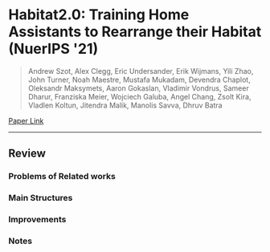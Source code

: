 # Habitat2.0: Training Home Assistants to Rearrange their Habitat (NuerIPS '21)

> Andrew Szot, Alex Clegg, Eric Undersander, Erik Wijmans, Yili Zhao, John Turner, Noah Maestre, Mustafa Mukadam, Devendra Chaplot, 
Oleksandr Maksymets, Aaron Gokaslan, Vladimir Vondrus, Sameer Dharur, Franziska Meier, Wojciech Galuba, Angel Chang, Zsolt Kira,
Vladlen Koltun, Jitendra Malik, Manolis Savva, Dhruv Batra

[Paper Link](https://github.com/facebookresearch/habitat-sim)  

---
## Review
### Problems of Related works


### Main Structures

### Improvements



### Notes


